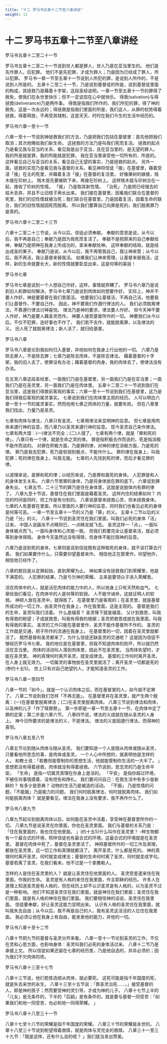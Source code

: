 ```yaml
---
title: "十二 罗马书五章十二节至八章讲经"
weight: 12
---
```


# 十二 罗马书五章十二节至八章讲经


罗马书五章十二至二十一节

罗马书五章十二至二十一节说到世人都是罪人，世人乃是在亚当里生的。
他们是先作罪人，后犯罪。
他们不是先犯罪，才成为罪人；乃是因为已经成了罪人，所以犯罪。
罗马书一章一节至五章十一节说到人所犯的罪，是说到人所作的，不是说到人所是的。
五章十二至二十一节，乃是说到基督徒的所是，说到基督徒里面的构成，其拯救乃是藉着十字架，这段圣经说明，一章一节至五章十一节的罪得了赦免，使我们在永世里快乐；但不一定说现在心中就快乐。
得救(salvation)与得拯救(deliverance)乃是两件事。
得救是指我们所作的、我们所犯的罪，得了神的赦免，这是一次永远的；得拯救是指我们里面的所是，我们这人，从罪的权势得着拯救，得着释放，不再受其辖制，这是天天、时时在我们今生的生活中经历的。

罗马书六章一至十一节

六章一至十一节说到神拯救我们的方法，乃是把我们包括在基督里：首先他把我们取消；其次他赐给我们新生命。
这拯救的方法乃是叫我们死而复活。
拯救的起点乃是看见我与亚当的关系，看见我是出于亚当，且在亚当里的，是无望的罪人。
我的所是就是罪，我的所能就是犯罪。
我在亚当里承受他一切所有的、所是的。
这样看见自己与亚当的关系，看见自己无望的事实，乃是拯救的起点。
另外一面，拯救的实现乃是看见我与基督的关系，看见神将信徒「接」在基督里，藉着受浸「接」在主的死里，并藉着复活「接」在基督的复活里。
好像果树的嫁接，贱木接在珍树上。
贱木首先要被砍下来，再接在珍树上。
这样贱木就与珍树合在一起，接收了珍树的性情。
「接」
乃是取其新性情。
「治死」
乃是把已经锯去的枯木丢弃，并且不让旧枝子再长出来。
我们接在基督里，因看我们联合在基督的死里，我们的旧性情就被治死；我们联合在基督里，乃是因着复活，因着生命的联合，我们的旧性情就因死而脱离。
所以我们要算自己向罪是死的，我们脱离罪乃是真的。

罗马书六章十二至二十三节

六章十二至二十三节说，从今以后，信徒必须奉献。
奉献的意思是说，从今以后，我不再是自己；奉献乃是因为我死而复活了。
奉献不是把原来的自己奉献给神，奉献乃是把神在我身上所成功的，拿来奉献给神。
这样奉献的结局，就是结出成圣的果子。
奉献乃是说，从今以后，我不再管我自己，我让神来管；从今以后，我不再活，我让基督来替我活。
如果我们让神来管理，让基督来替我活，这样，新的生命就要长大，新的性情就要彰显出来，这是何等的美丽！

罗马书七章

罗马书七章是说到一个人想自己作好，这样，事情就弄糟了。
罗马书六章乃是说到旧人和罪如何解决，罗马书七章乃是说到肉体如何想要作好。
实际上，神并不要人作好，神是要基督在我们里面活。
他要我们让基督活，不再自己活，他要我们让基督作，不要自己作。
因此，神不要我们作遵行律法的人。
我们必须脱离律法，不靠遵行律法讨神喜悦。
律法乃是神的要求，律法要人作好。
但今天神不要人作好，神乃是要人藉圣灵而作。
神要人接受基督所作的一切。
神要我们从今以后，不仅不犯罪，连好事也不作了。
我们若不去作，就能脱离罪，以及律法的义。
旧人死了就脱离律法；新人活了，就归给基督。

罗马书八章

罗马书八章是论到我如何归入基督，并他如何在我身上行出他的一切。
六章乃是除去罪人，不是除去罪；七章乃是除去肉体，不是除去律法。
藉着基督的十字架，我的旧人去了，使罪没有办法；藉着基督的肉身，我的肉体去了，使律法没有办法。

在五至八章这段圣经里，一面我们乃是在基督里，另一面我们乃是在亚当里；一面我们乃是在圣灵里，另一面我们乃是在肉体里。
五章十二至二十一节说到我们在亚当里，这是我们得救前客观的事实；六章一至十一节说到我们在基督里，这乃是我们得救后客观的属灵事实。
七章说到我们在肉体里主观的经历。
人可以明白六章一至十一节的属灵事实，然而他用七章之肉体的力量，就要失败。
但在八章里我们找出，力量乃是圣灵。

七章有肉体与律法，八章只有圣灵。
七章用律法来显明神的旨意。
但七章是用肉体来遵行神的旨意，而八章乃以圣灵来遵行神的旨意。
现今圣灵自己来作律法。
七章有两大错：(一)律法不完全；(二)人错了。
七章有两个律，就是「罪和死的律」，八章只有一个律，就是生命之灵的律。
罪是指积极去作而说的，死是指消极不能作而说的。
对罪在积极方面，乃是罪的律，对神的律在消极方面，乃是死的律。
罪乃是我去犯罪，死乃是软弱到极点，不能作什么。
罪的律在我身上，叫我犯罪；死的律在我身上，叫我无能。
七章的人先找到死的律，而后才看见罪的律。

以道理来说，是罪和死的律；以经历来说，乃是罪和属死的身体。
人犯罪是和人的身体发生关系。
六章六节里罪的身体，乃是将身体放在罪的底下。
六章说到罪身失业。
七章五节、二十三节的罪乃是住在身体里，这就是说肢体内有罪的律了。
八章九至十节说，基督住在我们里面是藉着圣灵。
这样内住的结果如何？
内住的时间是同时，但工作是有分别的。
八章说基督来拯救心灵，但未拯救身体。
七章的人有基督在里面，所以里面的人要行神的旨意，同时我们也看见必死的身体是何等可恶。
一章一节至五章十一节的义乃是「算」的义。
五章十二节以后的义乃是「分」的义。
八章十一节说到圣灵住在我们里面，叫我们必死的身体「活」过来。
中国人说画龙不点睛则已，一点睛龙就飞去。
圣灵这样一「点」，一面叫身体被点而飞，一面叫身体和心灵能一致。
但我们若要完全让基督来活，就必须等到身体得赎。
身体今天虽然远没有得赎，但身体不能拦阻神的旨意。

六章乃是说到死的身体，七章则是说到信徒既有这种取死的身体，就不该打算去行善。
我们如果要作什么，只需要仰望基督来作。
相信他正在那里作，仰望他作，相信他已经作了。

八章的题目是从定罪起始，直到荣耀为止。
神如果没有拯救我们到荣耀里，他是不满意的。
人犯罪的结果，乃是亏欠神的荣耀。
主来是要领众子进入荣耀里。

活在肉体中的人，就是活在肉体的能力中的人，所以他身上只有天然和血气。
七章给我们看见，在肉体中的人是何等的软弱。
人不能守诫命，这就证明人的软弱。
神把人放在圣灵中，就得胜了。
在基督里乃是客观的；在圣灵里，就是基督所成功的一切工作，由圣灵作在我身上，作在我里面，这是主观的。
基督是我们的生命，圣灵叫我们活着。
什么是福音？
圣灵降下就是福音。
父计划救恩，叫我有得救的盼望；子成就救恩，叫我有得救的根据；圣灵把救恩成就在我里面，叫我有得救的事实。
圣灵的工作只能在基督里作，圣灵不能作基督所不作的。
圣灵的工作就是交通，把子所作的流通在我身上。
在基督里的一切，因着在圣灵里就都活了。
既然基督和圣灵都来了，为什么信徒还缺圣灵的交通呢？
这是因为信徒不够经历罗马书七章。
我的地位是在基督里，但我不知道肉体的败坏，所以就仍然活在亚当里。
肉体的活动叫人落到肉体里，因此不在圣灵里。
当肉体失望时，才能在圣灵里。
神的真理何时离开圣灵，就变成律法。
基督的工作何时离开圣灵。
在人身上就无效力。
一切属灵的事物放在圣灵里就活了；离开圣灵一切都是死的(参约十五5)。
世上只有对自己绝望的人，才能知道圣灵的工作。

罗马书八章一至四节

八章一节的「如今」，就是一个认识肉体之后，而在基督里的人，如今就不定罪了。
八章二节说到我们怎样「不再无能」。
在基督里并在圣灵里，就产生两个脱离：(一)在基督里脱离律法；(二)在圣灵里脱离肉体。
八章三节说到律法和肉体，以及神的儿子「作了赎罪祭」。
第一步即是一章一节至五章十一节，在肉体中定了罪的定案；第二步是六章六节。
八章四节说，律法的义成就在随从圣灵的人身上。
神今日所要求的是律法的义，不是律法。
律法的义是因遵行律法，而得神的喜悦。

罗马书八章五至八节

八章五节论到随从肉体与随从圣灵。
我们要知道一个人是随从肉体或随从圣灵，只要看他所思念的事，是肉体或圣灵。
一个人心中所想的，就表明他是怎样的人。
和教士说：「若撒但能管制你的思想生活，他就能管制你生活的一大半了。
」思想若没有得着拯救，肉体就没有得着拯救。
六节说到，思念灵的乃是生命平安。
「生命」
是指一切属灵真理在你身上是活的。
「平安」
是指你超过环境，不被任何事情摸着，没有控告和挣扎。
我们要问问自己：在我生活中有多少是新鲜的？
有多少是恩典？
动物的生活乃是被造的活动。
「不服」
乃是性情的问题，「不能服」乃是能力的问题。
我们何时脱离律法，何时就脱离肉体。
我们如何能脱离肉体？
就是要看见，律法在我身上没有要求，我不再作什么了。

罗马书八章九节

八章九节起论到脱离肉体以后，如何能在圣灵中活着，享受神在基督里所作的一切。
八章九节是说圣灵在你里面，你也在圣灵里面。
我们与基督的关系乃是：「住在我里面的，我也住在他里面。
」(约十五5)什么叫作在圣灵里？
-种生物都有一个最合式的环境，照样信徒也有最合式的环境，这最合式的环境就是在圣灵里。
基督在肉体中死了，基督在圣灵里活了。
神把基督所作的一切工作及真理，都放在圣灵里，这一切工作和真理就都活了。
离开圣灵，什么都是死的。
神的真理何时离开圣灵，何时就变成律法；基督的生命何时离了圣灵，何时就变成字句。
基督若离了圣灵，在我们看来，他不过是一个拿撒勒人。

怎样的人是住在圣灵里的人？
就是让圣灵住在他里面的人。
圣灵受差遣来住在我里面，作我的生命。
圣灵是有人格的来住在我里面，作主耶稣的经历。
许多人在道理上知道圣灵是有人格的，但在经历上却不认识圣灵是有人格的，以为圣灵不过是一种影响。
他们不知道圣灵住在我们里面，就是神住在我们里面；圣灵住在我们里面，就是有人格的神住在我们里面。
我们要相信神的话说，圣灵住在我里面。
信徒要奉献，好让圣灵这能力显明出来。
认识有人格的圣灵住在我里面，就叫我失去自由；从今以后，我不再是自己的人，我有圣灵这活活的人位住在我里面。
我必须让他在我身上有自由，能发表他的能力，并他的一切。

罗马书八章十至十二节

八章十节把九节的基督与圣灵分开来看。
八章一至十一节论到圣灵的工作，不仅在灵和心思方面，也影响身体：圣灵叫我们必死的身体活过来。
八章十二节乃是承接上文。
所以信徒如果还留在七章的经历里，乃是他自选的，并非必须的；因为我们不欠肉体的债。

罗马书八章十三至十七节

八章十三节说，他们若拣选顺从肉体，就必要死。
这死可能是指千年国度的死，就是失去来世的永生。
八章十三至十五节说：「靠圣灵治死……，」接受基督的人，即是神的孩子；然而要受神的灵引导，才成为神的儿子。
八章十七节上半的「儿女」是无条件的，下半的「后嗣」是有条件的，就是要与基督一同受苦：「如果我们和他一同受苦，也必和他一同得荣耀。
」

罗马书八章十八至三十一节

八章十七至十八节的荣耀是指千年国度的荣耀。
八章三十节的荣耀是永世的。
八章十八至三十节说到盼望得着救赎，就是肉体与灵完全的救赎。
八章三十一至三十九节：「既是这样，还有什么说的呢？
」我们就当发出赞美。
